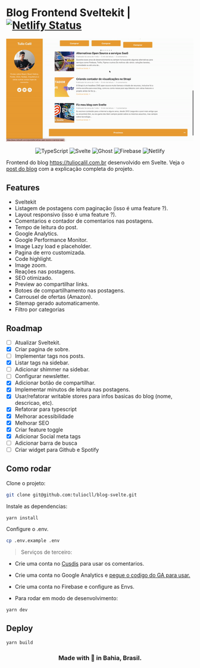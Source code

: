 # Blog Frontend Sveltekit | [![Netlify Status](https://api.netlify.com/api/v1/badges/747c671e-99e1-446f-b264-840b6d97b7f6/deploy-status)](https://app.netlify.com/sites/tulio-blog/deploys)

<div align="center">

![](preview.gif)

![TypeScript](https://img.shields.io/badge/typescript-%23007ACC.svg?style=for-the-badge&logo=typescript&logoColor=white)
![Svelte](https://img.shields.io/badge/svelte-%23f1413d.svg?style=for-the-badge&logo=svelte&logoColor=white)
![Ghost](https://img.shields.io/badge/ghost-000?style=for-the-badge&logo=ghost&logoColor=%23F7DF1E)
![Firebase](https://img.shields.io/badge/Firebase-039BE5?style=for-the-badge&logo=Firebase&logoColor=white)
![Netlify](https://img.shields.io/badge/netlify-%23000000.svg?style=for-the-badge&logo=netlify&logoColor=#00C7B7)

</div>

Frontend do blog https://tuliocalil.com.br desenvolvido em Svelte.
Veja o [post do blog](https://www.tuliocalil.com.br/post/fiz-meu-blog-com-svelte) com a explicação completa do projeto.

## Features

- Sveltekit
- Listagem de postagens com paginação (isso é uma feature ?).
- Layout responsivo (isso é uma feature ?).
- Comentarios e contador de comentarios nas postagens.
- Tempo de leitura do post.
- Google Analytics.
- Google Performance Monitor.
- Image Lazy load e placeholder.
- Pagina de erro customizada.
- Code highlight.
- Image zoom.
- Reações nas postagens.
- SEO otimizado.
- Preview ao compartilhar links.
- Botoes de compartilhamento nas postagens.
- Carrousel de ofertas (Amazon).
- Sitemap gerado automaticamente.
- Filtro por categorias

## Roadmap

- [ ] Atualizar Sveltekit.
- [x] Criar pagina de sobre.
- [ ] Implementar tags nos posts.
- [x] Listar tags na sidebar.
- [ ] Adicionar shimmer na sidebar.
- [ ] Configurar newsletter.
- [x] Adicionar botão de compartilhar.
- [x] Implementar minutos de leitura nas postagens.
- [x] Usar/refatorar writable stores para infos basicas do blog (nome, descricao, etc).
- [x] Refatorar para typescript
- [x] Melhorar acessibilidade
- [x] Melhorar SEO
- [x] Criar feature toggle
- [x] Adicionar Social meta tags
- [ ] Adicionar barra de busca
- [ ] Criar widget para Github e Spotify

## Como rodar

Clone o projeto:

```bash
git clone git@github.com:tuliocll/blog-svelte.git
```

Instale as dependencias:

```bash
yarn install
```

Configure o .env.

```bash
cp .env.example .env
```

> Serviços de terceiro:

- Crie uma conta no [Cusdis](https://cusdis.com/) para usar os comentarios.

- Crie uma conta no Google Analytics e [pegue o codigo do GA para usar.](https://developers.google.com/analytics/devguides/reporting/core/v4?hl=pt_br)

- Crie uma conta no Firebase e configure as Envs.

- Para rodar em modo de desenvolvimento:

```
yarn dev
```

## Deploy

```bash
yarn build
```

<div align="center">

### Made with 💙 in Bahia, Brasil.

</div>
